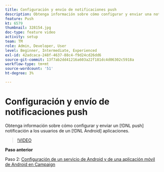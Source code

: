 ```yaml
---
title: Configuración y envío de notificaciones push
description: Obtenga información sobre cómo configurar y enviar una notificación push a usuarios de aplicaciones Android.
feature: Push
kt: 6579
thumbnail: 328154.jpg
doc-type: feature video
activity: setup
team: TM
role: Admin, Developer, User
level: Beginner, Intermediate, Experienced
exl-id: 42adcaca-248f-4637-88c4-f9d24cd26dd6
source-git-commit: 13f7ab2dd41216a603a22f181dc4d06302c5918a
workflow-type: tm+mt
source-wordcount: '51'
ht-degree: 3%

---
```


# Configuración y envío de notificaciones push

Obtenga información sobre cómo configurar y enviar un [!DNL push] notificación a los usuarios de un [!DNL Android] aplicaciones.

>[!VIDEO](https://video.tv.adobe.com/v/328154?quality=12&learn=on)

**Paso anterior**

Paso 2: [Configuración de un servicio de Android y de una aplicación móvil de Android en Campaign](/help/tutorial-getting-started-with-push-notifications-for-android/configuring-an-android-service-in-campaign.md)

